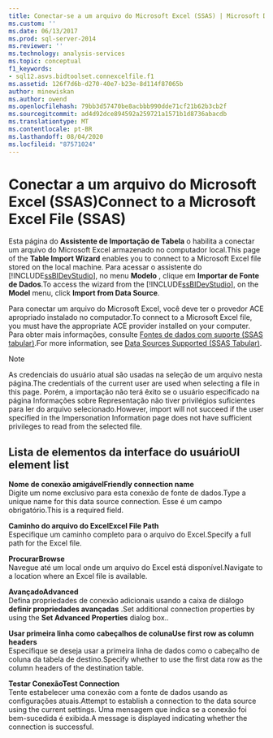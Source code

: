 ```yaml
---
title: Conectar-se a um arquivo do Microsoft Excel (SSAS) | Microsoft Docs
ms.custom: ''
ms.date: 06/13/2017
ms.prod: sql-server-2014
ms.reviewer: ''
ms.technology: analysis-services
ms.topic: conceptual
f1_keywords:
- sql12.asvs.bidtoolset.connexcelfile.f1
ms.assetid: 126f7d6b-d270-40e7-b23e-8d114f87065b
author: minewiskan
ms.author: owend
ms.openlocfilehash: 79bb3d57470be8acbbb990dde71cf21b62b3cb2f
ms.sourcegitcommit: ad4d92dce894592a259721a1571b1d8736abacdb
ms.translationtype: MT
ms.contentlocale: pt-BR
ms.lasthandoff: 08/04/2020
ms.locfileid: "87571024"
---
```

# <a name="connect-to-a-microsoft-excel-file-ssas"></a><span data-ttu-id="38437-102">Conectar a um arquivo do Microsoft Excel (SSAS)</span><span class="sxs-lookup"><span data-stu-id="38437-102">Connect to a Microsoft Excel File (SSAS)</span></span>
  <span data-ttu-id="38437-103">Esta página do **Assistente de Importação de Tabela** o habilita a conectar um arquivo do Microsoft Excel armazenado no computador local.</span><span class="sxs-lookup"><span data-stu-id="38437-103">This page of the **Table Import Wizard** enables you to connect to a Microsoft Excel file stored on the local machine.</span></span> <span data-ttu-id="38437-104">Para acessar o assistente do [!INCLUDE[ssBIDevStudio](../includes/ssbidevstudio-md.md)], no menu **Modelo** , clique em **Importar de Fonte de Dados**.</span><span class="sxs-lookup"><span data-stu-id="38437-104">To access the wizard from the [!INCLUDE[ssBIDevStudio](../includes/ssbidevstudio-md.md)], on the **Model** menu, click **Import from Data Source**.</span></span>  
  
 <span data-ttu-id="38437-105">Para conectar um arquivo do Microsoft Excel, você deve ter o provedor ACE apropriado instalado no computador.</span><span class="sxs-lookup"><span data-stu-id="38437-105">To connect to a Microsoft Excel file, you must have the appropriate ACE provider installed on your computer.</span></span> <span data-ttu-id="38437-106">Para obter mais informações, consulte [Fontes de dados com suporte &#40;SSAS tabular&#41;](tabular-models/data-sources-supported-ssas-tabular.md).</span><span class="sxs-lookup"><span data-stu-id="38437-106">For more information, see [Data Sources Supported &#40;SSAS Tabular&#41;](tabular-models/data-sources-supported-ssas-tabular.md).</span></span>  
  
> [!NOTE]  
>  <span data-ttu-id="38437-107">As credenciais do usuário atual são usadas na seleção de um arquivo nesta página.</span><span class="sxs-lookup"><span data-stu-id="38437-107">The credentials of the current user are used when selecting a file in this page.</span></span> <span data-ttu-id="38437-108">Porém, a importação não terá êxito se o usuário especificado na página Informações sobre Representação não tiver privilégios suficientes para ler do arquivo selecionado.</span><span class="sxs-lookup"><span data-stu-id="38437-108">However, import will not succeed if the user specified in the Impersonation Information page does not have sufficient privileges to read from the selected file.</span></span>  
  
## <a name="ui-element-list"></a><span data-ttu-id="38437-109">Lista de elementos da interface do usuário</span><span class="sxs-lookup"><span data-stu-id="38437-109">UI element list</span></span>  
 <span data-ttu-id="38437-110">**Nome de conexão amigável**</span><span class="sxs-lookup"><span data-stu-id="38437-110">**Friendly connection name**</span></span>  
 <span data-ttu-id="38437-111">Digite um nome exclusivo para esta conexão de fonte de dados.</span><span class="sxs-lookup"><span data-stu-id="38437-111">Type a unique name for this data source connection.</span></span> <span data-ttu-id="38437-112">Esse é um campo obrigatório.</span><span class="sxs-lookup"><span data-stu-id="38437-112">This is a required field.</span></span>  
  
 <span data-ttu-id="38437-113">**Caminho do arquivo do Excel**</span><span class="sxs-lookup"><span data-stu-id="38437-113">**Excel File Path**</span></span>  
 <span data-ttu-id="38437-114">Especifique um caminho completo para o arquivo do Excel.</span><span class="sxs-lookup"><span data-stu-id="38437-114">Specify a full path for the Excel file.</span></span>  
  
 <span data-ttu-id="38437-115">**Procurar**</span><span class="sxs-lookup"><span data-stu-id="38437-115">**Browse**</span></span>  
 <span data-ttu-id="38437-116">Navegue até um local onde um arquivo do Excel está disponível.</span><span class="sxs-lookup"><span data-stu-id="38437-116">Navigate to a location where an Excel file is available.</span></span>  
  
 <span data-ttu-id="38437-117">**Avançado**</span><span class="sxs-lookup"><span data-stu-id="38437-117">**Advanced**</span></span>  
 <span data-ttu-id="38437-118">Defina propriedades de conexão adicionais usando a caixa de diálogo **definir propriedades avançadas** .</span><span class="sxs-lookup"><span data-stu-id="38437-118">Set additional connection properties by using the **Set Advanced Properties** dialog box..</span></span>  
  
 <span data-ttu-id="38437-119">**Usar primeira linha como cabeçalhos de coluna**</span><span class="sxs-lookup"><span data-stu-id="38437-119">**Use first row as column headers**</span></span>  
 <span data-ttu-id="38437-120">Especifique se deseja usar a primeira linha de dados como o cabeçalho de coluna da tabela de destino.</span><span class="sxs-lookup"><span data-stu-id="38437-120">Specify whether to use the first data row as the column headers of the destination table.</span></span>  
  
 <span data-ttu-id="38437-121">**Testar Conexão**</span><span class="sxs-lookup"><span data-stu-id="38437-121">**Test Connection**</span></span>  
 <span data-ttu-id="38437-122">Tente estabelecer uma conexão com a fonte de dados usando as configurações atuais.</span><span class="sxs-lookup"><span data-stu-id="38437-122">Attempt to establish a connection to the data source using the current settings.</span></span> <span data-ttu-id="38437-123">Uma mensagem que indica se a conexão foi bem-sucedida é exibida.</span><span class="sxs-lookup"><span data-stu-id="38437-123">A message is displayed indicating whether the connection is successful.</span></span>  
  
  
